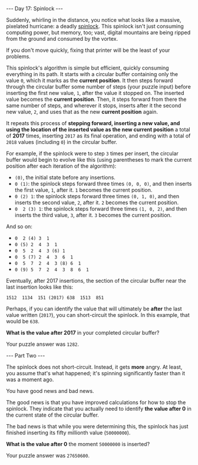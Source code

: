 --- Day 17: Spinlock ---

Suddenly, whirling in the distance, you notice what looks like a massive, pixelated hurricane: a deadly [spinlock](https://en.wikipedia.org/wiki/Spinlock). This spinlock isn't just consuming computing power, but memory, too; vast, digital mountains are being ripped from the ground and consumed by the vortex.

If you don't move quickly, fixing that printer will be the least of your problems.

This spinlock's algorithm is simple but efficient, quickly consuming everything in its path. It starts with a circular buffer containing only the value `0`, which it marks as the **current position**. It then steps forward through the circular buffer some number of steps (your puzzle input) before inserting the first new value, `1`, after the value it stopped on. The inserted value becomes the **current position**. Then, it steps forward from there the same number of steps, and wherever it stops, inserts after it the second new value, `2`, and uses that as the new **current position** again.

It repeats this process of **stepping forward, inserting a new value, and using the location of the inserted value as the new current position** a total of **2017** times, inserting `2017` as its final operation, and ending with a total of `2018` values (including `0`) in the circular buffer.

For example, if the spinlock were to step `3` times per insert, the circular buffer would begin to evolve like this (using parentheses to mark the current position after each iteration of the algorithm):

- `(0)`, the initial state before any insertions.
- `0 (1)`: the spinlock steps forward three times `(0, 0, 0)`, and then inserts the first value, `1`, after it. `1` becomes the current position.
- `0 (2) 1`: the spinlock steps forward three times `(0, 1, 0)`, and then inserts the second value, `2`, after it. `2` becomes the current position.
- `0  2 (3) 1`: the spinlock steps forward three times `(1, 0, 2)`, and then inserts the third value, `3`, after it. `3` becomes the current position.

And so on:

- `0  2 (4) 3  1`
- `0 (5) 2  4  3  1`
- `0  5  2  4  3 (6) 1`
- `0  5 (7) 2  4  3  6  1`
- `0  5  7  2  4  3 (8) 6  1`
- `0 (9) 5  7  2  4  3  8  6  1`

Eventually, after 2017 insertions, the section of the circular buffer near the last insertion looks like this:

`1512  1134  151 (2017) 638  1513  851`

Perhaps, if you can identify the value that will ultimately be **after** the last value written (`2017`), you can short-circuit the spinlock. In this example, that would be `638`.

**What is the value after 2017** in your completed circular buffer?

Your puzzle answer was `1282`.



--- Part Two ---

The spinlock does not short-circuit. Instead, it gets **more** angry. At least, you assume that's what happened; it's spinning significantly faster than it was a moment ago.

You have good news and bad news.

The good news is that you have improved calculations for how to stop the spinlock. They indicate that you actually need to identify **the value after 0** in the current state of the circular buffer.

The bad news is that while you were determining this, the spinlock has just finished inserting its fifty millionth value (`50000000`).

**What is the value after 0** the moment `50000000` is inserted?

Your puzzle answer was `27650600`.
